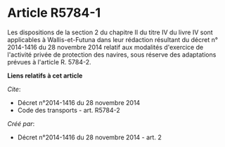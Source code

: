 # Article R5784-1

Les dispositions de la section 2 du chapitre II du titre IV du livre IV sont applicables à Wallis-et-Futuna dans leur
rédaction résultant du décret n° 2014-1416 du 28 novembre 2014 relatif aux modalités d'exercice de l'activité privée de
protection des navires, sous réserve des adaptations prévues à l'article R. 5784-2.

**Liens relatifs à cet article**

_Cite_:

  - Décret n°2014-1416 du 28 novembre 2014
  - Code des transports - art. R5784-2

_Créé par_:

  - Décret n°2014-1416 du 28 novembre 2014 - art. 2
